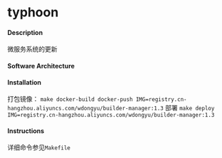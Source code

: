 # typhoon

#### Description
微服务系统的更新

#### Software Architecture


#### Installation

打包镜像：
`make docker-build docker-push IMG=registry.cn-hangzhou.aliyuncs.com/wdongyu/builder-manager:1.3`
部署
`make deploy IMG=registry.cn-hangzhou.aliyuncs.com/wdongyu/builder-manager:1.3`

#### Instructions
详细命令参见`Makefile`

